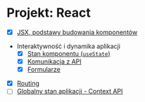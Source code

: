 # Projekt: React

- [x] [JSX, podstawy budowania komponentów](docs/01-podstawy/README.md)
- Interaktywność i dynamika aplikacji
  - [x] [Stan komponentu (`useState`)](docs/02-stan-komponentu/README.md)
  - [x] [Komunikacja z API](docs/03-http/README.md)
  - [x] [Formularze](docs/04-form/README.md)
- [x] [Routing](docs/05-routing/README.md)
- [ ] [Globalny stan aplikacji - Context API](docs/06-context/README.md)
